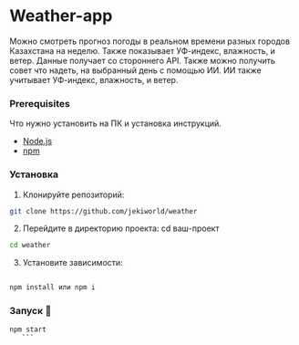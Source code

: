 # Weather-app

Можно смотреть прогноз погоды в реальном времени разных городов Казахстана на неделю. Также показывает УФ-индекс, влажность, и ветер. Данные получает со стороннего API. Также можно получить совет что надеть, на выбранный день с помощью ИИ. ИИ также учитывает УФ-индекс, влажность, и ветер.

### Prerequisites

Что нужно установить на ПК и установка инструкций. 

- [Node.js](https://nodejs.org/) 
- [npm](https://www.npmjs.com/)

### Установка
 
1. Клонируйте репозиторий:

```bash
git clone https://github.com/jekiworld/weather
```
2.  Перейдите в директорию проекта: cd ваш-проект
 ```bash
 cd weather
 ```
3. Установите зависимости:
 ```bash

 npm install или npm i

 ```

### Запуск 🚀

 ```bash 
 npm start
    ```